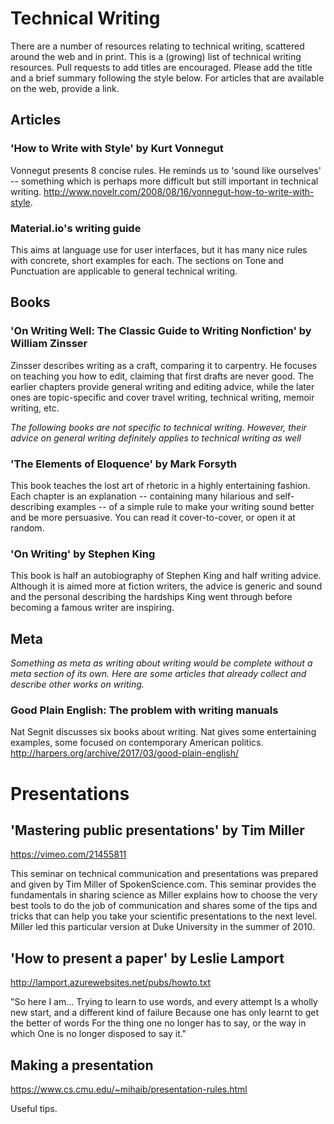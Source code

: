 # Technical Writing
There are a number of resources relating to technical writing, scattered around the web and in print. This is a (growing) list of technical writing resources. Pull requests to add titles are encouraged. Please add the title and a brief summary following the style below. For articles that are available on the web, provide a link.

## Articles

### 'How to Write with Style' by Kurt Vonnegut
Vonnegut presents 8 concise rules. He reminds us to 'sound like ourselves' -- something which is perhaps more difficult but still important in technical writing. http://www.novelr.com/2008/08/16/vonnegut-how-to-write-with-style.

### Material.io's writing guide
This aims at language use for user interfaces, but it has many nice rules with concrete, short examples for each. The sections on Tone and Punctuation are applicable to general technical writing.

## Books

### 'On Writing Well: The Classic Guide to Writing Nonfiction' by William Zinsser
Zinsser describes writing as a craft, comparing it to carpentry. He focuses on teaching you how to edit, claiming that first drafts are never good. The earlier chapters provide general writing and editing advice, while the later ones are topic-specific and cover travel writing, technical writing, memoir writing, etc. 

*The following books are not specific to technical writing. However, their advice on general writing definitely applies to technical writing as well*

### 'The Elements of Eloquence' by Mark Forsyth
This book teaches the lost art of rhetoric in a highly entertaining fashion. Each chapter is an explanation -- containing many hilarious and self-describing examples -- of a simple rule to make your writing sound better and be more persuasive. You can read it cover-to-cover, or open it at random. 

### 'On Writing' by Stephen King
This book is half an autobiography of Stephen King and half writing advice. Although it is aimed more at fiction writers, the advice is generic and sound and the personal describing the hardships King went through before becoming a famous writer are inspiring.

## Meta
*Something as meta as writing about writing would be complete without a meta section of its own. Here are some articles that already collect and describe other works on writing.*

### Good Plain English: The problem with writing manuals 
Nat Segnit discusses six books about writing. Nat gives some entertaining examples, some focused on contemporary American politics. http://harpers.org/archive/2017/03/good-plain-english/

# Presentations

## 'Mastering public presentations' by Tim Miller

https://vimeo.com/21455811

This seminar on technical communication and presentations was prepared and given by Tim Miller of SpokenScience.com. This seminar provides the fundamentals in sharing science as Miller explains how to choose the very best tools to do the job of communication and shares some of the tips and tricks that can help you take your scientific presentations to the next level. Miller led this particular version at Duke University in the summer of 2010.

## 'How to present a paper' by Leslie Lamport

http://lamport.azurewebsites.net/pubs/howto.txt

"So here I am...
Trying to learn to use words, and every attempt 
Is a wholly new start, and a different kind of failure
Because one has only learnt to get the better of words
For the thing one no longer has to say, or the way in which 
One is no longer disposed to say it."

## Making a presentation

https://www.cs.cmu.edu/~mihaib/presentation-rules.html

Useful tips.




